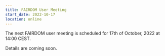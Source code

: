 ```yaml
---
title: FAIRDOM User Meeting
start_date: 2022-10-17
location: online
---
```


The next FAIRDOM user meeting is scheduled for 17th of October, 2022 at 14:00 CEST.

Details are coming soon.
